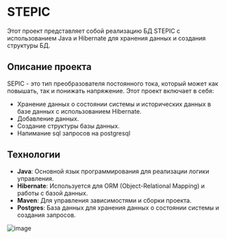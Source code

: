 # STEPIC

Этот проект представляет собой реализацию БД STEPIC с использованием Java и Hibernate для хранения данных и создания структуры БД.

## Описание проекта

SEPIC - это тип преобразователя постоянного тока, который может как повышать, так и понижать напряжение. Этот проект включает в себя:

- Хранение данных о состоянии системы и исторических данных в базе данных с использованием Hibernate.
- Добавление данных.
- Создание структуры базы данных.
- Напимание sql запросов на postgresql

## Технологии

- **Java**: Основной язык программирования для реализации логики управления.
- **Hibernate**: Используется для ORM (Object-Relational Mapping) и работы с базой данных.
- **Maven**: Для управления зависимостями и сборки проекта.
- **Postgres**: База данных для хранения данных о состоянии системы и создания запросов.

![image](https://github.com/user-attachments/assets/c5fd812b-15ff-4361-b5d1-8172e3921bb5)
